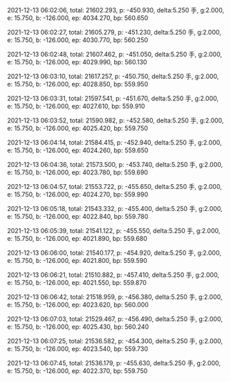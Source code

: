 2021-12-13 06:02:06, total: 21602.293, p: -450.930, delta:5.250 手, g:2.000, e: 15.750, b: -126.000, ep: 4034.270, bp: 560.650

2021-12-13 06:02:27, total: 21605.279, p: -451.230, delta:5.250 手, g:2.000, e: 15.750, b: -126.000, ep: 4030.770, bp: 560.250

2021-12-13 06:02:48, total: 21607.462, p: -451.050, delta:5.250 手, g:2.000, e: 15.750, b: -126.000, ep: 4029.990, bp: 560.130

2021-12-13 06:03:10, total: 21617.257, p: -450.750, delta:5.250 手, g:2.000, e: 15.750, b: -126.000, ep: 4028.850, bp: 559.950

2021-12-13 06:03:31, total: 21597.541, p: -451.670, delta:5.250 手, g:2.000, e: 15.750, b: -126.000, ep: 4027.610, bp: 559.910

2021-12-13 06:03:52, total: 21590.982, p: -452.580, delta:5.250 手, g:2.000, e: 15.750, b: -126.000, ep: 4025.420, bp: 559.750

2021-12-13 06:04:14, total: 21584.415, p: -452.940, delta:5.250 手, g:2.000, e: 15.750, b: -126.000, ep: 4024.260, bp: 559.650

2021-12-13 06:04:36, total: 21573.500, p: -453.740, delta:5.250 手, g:2.000, e: 15.750, b: -126.000, ep: 4023.780, bp: 559.690

2021-12-13 06:04:57, total: 21553.722, p: -455.650, delta:5.250 手, g:2.000, e: 15.750, b: -126.000, ep: 4024.270, bp: 559.990

2021-12-13 06:05:18, total: 21543.332, p: -455.400, delta:5.250 手, g:2.000, e: 15.750, b: -126.000, ep: 4022.840, bp: 559.780

2021-12-13 06:05:39, total: 21541.122, p: -455.550, delta:5.250 手, g:2.000, e: 15.750, b: -126.000, ep: 4021.890, bp: 559.680

2021-12-13 06:06:00, total: 21540.177, p: -454.920, delta:5.250 手, g:2.000, e: 15.750, b: -126.000, ep: 4021.800, bp: 559.590

2021-12-13 06:06:21, total: 21510.882, p: -457.410, delta:5.250 手, g:2.000, e: 15.750, b: -126.000, ep: 4021.550, bp: 559.870

2021-12-13 06:06:42, total: 21518.959, p: -456.380, delta:5.250 手, g:2.000, e: 15.750, b: -126.000, ep: 4023.620, bp: 560.000

2021-12-13 06:07:03, total: 21529.467, p: -456.490, delta:5.250 手, g:2.000, e: 15.750, b: -126.000, ep: 4025.430, bp: 560.240

2021-12-13 06:07:25, total: 21536.582, p: -454.300, delta:5.250 手, g:2.000, e: 15.750, b: -126.000, ep: 4023.540, bp: 559.730

2021-12-13 06:07:45, total: 21536.179, p: -455.630, delta:5.250 手, g:2.000, e: 15.750, b: -126.000, ep: 4022.370, bp: 559.750